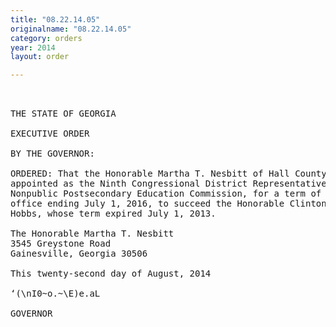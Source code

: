 ```yaml
---
title: "08.22.14.05"
originalname: "08.22.14.05"
category: orders
year: 2014
layout: order

---
```

<pre>
 

THE STATE OF GEORGIA

EXECUTIVE ORDER

BY THE GOVERNOR:

ORDERED: That the Honorable Martha T. Nesbitt of Hall County, Georgia, is
appointed as the Ninth Congressional District Representative on the
Nonpublic Postsecondary Education Commission, for a term of
office ending July 1, 2016, to succeed the Honorable Clinton G.
Hobbs, whose term expired July 1, 2013.

The Honorable Martha T. Nesbitt
3545 Greystone Road
Gainesville, Georgia 30506

This twenty-second day of August, 2014

‘(\nI0~o.~\E)e.aL

GOVERNOR

</pre>
